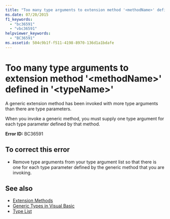 ```yaml
---
title: "Too many type arguments to extension method '<methodName>' defined in '<typeName>'"
ms.date: 07/20/2015
f1_keywords: 
  - "bc36591"
  - "vbc36591"
helpviewer_keywords: 
  - "BC36591"
ms.assetid: 504c9b1f-f511-4198-8970-136d1a1bdafe
---
```

# Too many type arguments to extension method '\<methodName>' defined in '\<typeName>'
A generic extension method has been invoked with more type arguments than there are type parameters.  
  
 When you invoke a generic method, you must supply one type argument for each type parameter defined by that method.  
  
 **Error ID:** BC36591  
  
## To correct this error  
  
- Remove type arguments from your type argument list so that there is one for each type parameter defined by the generic method that you are invoking.  
  
## See also

- [Extension Methods](../programming-guide/language-features/procedures/extension-methods.md)
- [Generic Types in Visual Basic](../programming-guide/language-features/data-types/generic-types.md)
- [Type List](../language-reference/statements/type-list.md)
